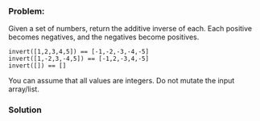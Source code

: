 ### Problem:
<p>Given a set of numbers, return the additive inverse of each. Each positive becomes negatives, and the negatives become positives.</p>
<pre><code>invert([1,2,3,4,5]) == [-1,-2,-3,-4,-5]
invert([1,-2,3,-4,5]) == [-1,2,-3,4,-5]
invert([]) == []</code></pre><p>You can assume that all values are integers. Do not mutate the input array/list.</p>

### Solution